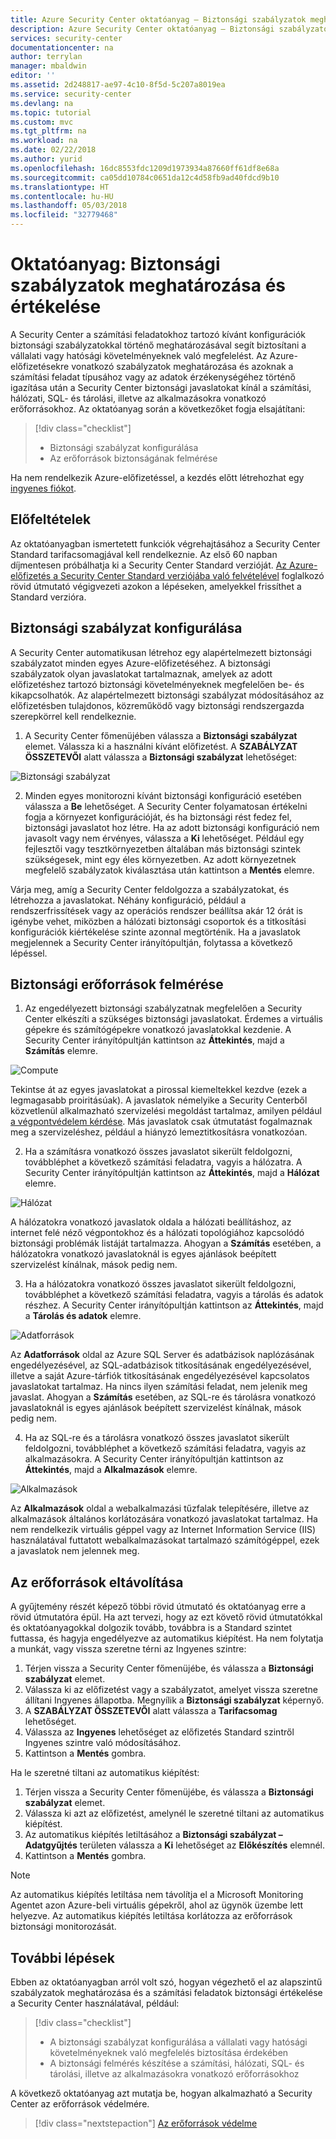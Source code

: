 ```yaml
---
title: Azure Security Center oktatóanyag – Biztonsági szabályzatok meghatározása és értékelése | Microsoft Docs
description: Azure Security Center oktatóanyag – Biztonsági szabályzatok meghatározása és értékelése
services: security-center
documentationcenter: na
author: terrylan
manager: mbaldwin
editor: ''
ms.assetid: 2d248817-ae97-4c10-8f5d-5c207a8019ea
ms.service: security-center
ms.devlang: na
ms.topic: tutorial
ms.custom: mvc
ms.tgt_pltfrm: na
ms.workload: na
ms.date: 02/22/2018
ms.author: yurid
ms.openlocfilehash: 16dc8553fdc1209d1973934a87660ff61df8e68a
ms.sourcegitcommit: ca05dd10784c0651da12c4d58fb9ad40fdcd9b10
ms.translationtype: HT
ms.contentlocale: hu-HU
ms.lasthandoff: 05/03/2018
ms.locfileid: "32779468"
---
```

# <a name="tutorial-define-and-assess-security-policies"></a>Oktatóanyag: Biztonsági szabályzatok meghatározása és értékelése
A Security Center a számítási feladatokhoz tartozó kívánt konfigurációk biztonsági szabályzatokkal történő meghatározásával segít biztosítani a vállalati vagy hatósági követelményeknek való megfelelést. Az Azure-előfizetésekre vonatkozó szabályzatok meghatározása és azoknak a számítási feladat típusához vagy az adatok érzékenységéhez történő igazítása után a Security Center biztonsági javaslatokat kínál a számítási, hálózati, SQL- és tárolási, illetve az alkalmazásokra vonatkozó erőforrásokhoz. Az oktatóanyag során a következőket fogja elsajátítani:

> [!div class="checklist"]
> * Biztonsági szabályzat konfigurálása
> * Az erőforrások biztonságának felmérése

Ha nem rendelkezik Azure-előfizetéssel, a kezdés előtt létrehozhat egy [ingyenes fiókot](https://azure.microsoft.com/pricing/free-trial/).

## <a name="prerequisites"></a>Előfeltételek
Az oktatóanyagban ismertetett funkciók végrehajtásához a Security Center Standard tarifacsomagjával kell rendelkeznie. Az első 60 napban díjmentesen próbálhatja ki a Security Center Standard verzióját. [Az Azure-előfizetés a Security Center Standard verziójába való felvételével](security-center-get-started.md) foglalkozó rövid útmutató végigvezeti azokon a lépéseken, amelyekkel frissíthet a Standard verzióra.

## <a name="configure-security-policy"></a>Biztonsági szabályzat konfigurálása
A Security Center automatikusan létrehoz egy alapértelmezett biztonsági szabályzatot minden egyes Azure-előfizetéséhez. A biztonsági szabályzatok olyan javaslatokat tartalmaznak, amelyek az adott előfizetéshez tartozó biztonsági követelményeknek megfelelően be- és kikapcsolhatók. Az alapértelmezett biztonsági szabályzat módosításához az előfizetésben tulajdonos, közreműködő vagy biztonsági rendszergazda szerepkörrel kell rendelkeznie.

1. A Security Center főmenüjében válassza a **Biztonsági szabályzat** elemet. Válassza ki a használni kívánt előfizetést. A **SZABÁLYZAT ÖSSZETEVŐI** alatt válassza a **Biztonsági szabályzat** lehetőséget:

  ![Biztonsági szabályzat](./media/tutorial-security-policy/tutorial-security-policy-fig1.png)  

2. Minden egyes monitorozni kívánt biztonsági konfiguráció esetében válassza a **Be** lehetőséget. A Security Center folyamatosan értékelni fogja a környezet konfigurációját, és ha biztonsági rést fedez fel, biztonsági javaslatot hoz létre. Ha az adott biztonsági konfiguráció nem javasolt vagy nem érvényes, válassza a **Ki** lehetőséget. Például egy fejlesztői vagy tesztkörnyezetben általában más biztonsági szintek szükségesek, mint egy éles környezetben. Az adott környezetnek megfelelő szabályzatok kiválasztása után kattintson a **Mentés** elemre.

Várja meg, amíg a Security Center feldolgozza a szabályzatokat, és létrehozza a javaslatokat. Néhány konfiguráció, például a rendszerfrissítések vagy az operációs rendszer beállítsa akár 12 órát is igénybe vehet, miközben a hálózati biztonsági csoportok és a titkosítási konfigurációk kiértékelése szinte azonnal megtörténik. Ha a javaslatok megjelennek a Security Center irányítópultján, folytassa a következő lépéssel.

## <a name="assess-security-of-resources"></a>Biztonsági erőforrások felmérése
1. Az engedélyezett biztonsági szabályzatnak megfelelően a Security Center elkészíti a szükséges biztonsági javaslatokat. Érdemes a virtuális gépekre és számítógépekre vonatkozó javaslatokkal kezdenie. A Security Center irányítópultján kattintson az **Áttekintés**, majd a **Számítás** elemre.

  ![Compute](./media/tutorial-security-policy/tutorial-security-policy-fig2.png)

  Tekintse át az egyes javaslatokat a pirossal kiemeltekkel kezdve (ezek a legmagasabb proiritásúak). A javaslatok némelyike a Security Centerből közvetlenül alkalmazható szervizelési megoldást tartalmaz, amilyen például [a végpontvédelem kérdése](https://docs.microsoft.com/azure/security-center/security-center-install-endpoint-protection). Más javaslatok csak útmutatást fogalmaznak meg a szervizeléshez, például a hiányzó lemeztitkosításra vonatkozóan.

2. Ha a számításra vonatkozó összes javaslatot sikerült feldolgozni, továbbléphet a következő számítási feladatra, vagyis a hálózatra. A Security Center irányítópultján kattintson az **Áttekintés**, majd a **Hálózat** elemre.

  ![Hálózat](./media/tutorial-security-policy/tutorial-security-policy-fig3.png)

  A hálózatokra vonatkozó javaslatok oldala a hálózati beállításhoz, az internet felé néző végpontokhoz és a hálózati topológiához kapcsolódó biztonsági problémák listáját tartalmazza. Ahogyan a **Számítás** esetében, a hálózatokra vonatkozó javaslatoknál is egyes ajánlások beépített szervizelést kínálnak, mások pedig nem.

3. Ha a hálózatokra vonatkozó összes javaslatot sikerült feldolgozni, továbbléphet a következő számítási feladatra, vagyis a tárolás és adatok részhez. A Security Center irányítópultján kattintson az **Áttekintés**, majd a **Tárolás és adatok** elemre.

  ![Adatforrások](./media/tutorial-security-policy/tutorial-security-policy-fig4.png)

  Az **Adatforrások** oldal az Azure SQL Server és adatbázisok naplózásának engedélyezésével, az SQL-adatbázisok titkosításának engedélyezésével, illetve a saját Azure-tárfiók titkosításának engedélyezésével kapcsolatos javaslatokat tartalmaz. Ha nincs ilyen számítási feladat, nem jelenik meg javaslat. Ahogyan a **Számítás** esetében, az SQL-re és tárolásra vonatkozó javaslatoknál is egyes ajánlások beépített szervizelést kínálnak, mások pedig nem.

4. Ha az SQL-re és a tárolásra vonatkozó összes javaslatot sikerült feldolgozni, továbbléphet a következő számítási feladatra, vagyis az alkalmazásokra. A Security Center irányítópultján kattintson az **Áttekintés**, majd a **Alkalmazások** elemre.

  ![Alkalmazások](./media/tutorial-security-policy/tutorial-security-policy-fig5.png)

  Az **Alkalmazások** oldal a webalkalmazási tűzfalak telepítésére, illetve az alkalmazások általános korlátozására vonatkozó javaslatokat tartalmaz. Ha nem rendelkezik virtuális géppel vagy az Internet Information Service (IIS) használatával futtatott webalkalmazásokat tartalmazó számítógéppel, ezek a javaslatok nem jelennek meg.

## <a name="clean-up-resources"></a>Az erőforrások eltávolítása
A gyűjtemény részét képező többi rövid útmutató és oktatóanyag erre a rövid útmutatóra épül. Ha azt tervezi, hogy az ezt követő rövid útmutatókkal és oktatóanyagokkal dolgozik tovább, továbbra is a Standard szintet futtassa, és hagyja engedélyezve az automatikus kiépítést. Ha nem folytatja a munkát, vagy vissza szeretne térni az Ingyenes szintre:

1. Térjen vissza a Security Center főmenüjébe, és válassza a **Biztonsági szabályzat** elemet.
2. Válassza ki az előfizetést vagy a szabályzatot, amelyet vissza szeretne állítani Ingyenes állapotba. Megnyílik a **Biztonsági szabályzat** képernyő.
3. A **SZABÁLYZAT ÖSSZETEVŐI** alatt válassza a **Tarifacsomag** lehetőséget.
4. Válassza az **Ingyenes** lehetőséget az előfizetés Standard szintről Ingyenes szintre való módosításához.
5. Kattintson a **Mentés** gombra.

Ha le szeretné tiltani az automatikus kiépítést:

1. Térjen vissza a Security Center főmenüjébe, és válassza a **Biztonsági szabályzat** elemet.
2. Válassza ki azt az előfizetést, amelynél le szeretné tiltani az automatikus kiépítést.
3. Az automatikus kiépítés letiltásához a **Biztonsági szabályzat – Adatgyűjtés** területen válassza a **Ki** lehetőséget az **Előkészítés** elemnél.
4. Kattintson a **Mentés** gombra.

>[!NOTE]
> Az automatikus kiépítés letiltása nem távolítja el a Microsoft Monitoring Agentet azon Azure-beli virtuális gépekről, ahol az ügynök üzembe lett helyezve. Az automatikus kiépítés letiltása korlátozza az erőforrások biztonsági monitorozását.
>

## <a name="next-steps"></a>További lépések
Ebben az oktatóanyagban arról volt szó, hogyan végezhető el az alapszintű szabályzatok meghatározása és a számítási feladatok biztonsági értékelése a Security Center használatával, például:

> [!div class="checklist"]
> * A biztonsági szabályzat konfigurálása a vállalati vagy hatósági követelményeknek való megfelelés biztosítása érdekében
> * A biztonsági felmérés készítése a számítási, hálózati, SQL- és tárolási, illetve az alkalmazásokra vonatkozó erőforrásokhoz

A következő oktatóanyag azt mutatja be, hogyan alkalmazható a Security Center az erőforrások védelmére.

> [!div class="nextstepaction"]
> [Az erőforrások védelme](tutorial-protect-resources.md)
